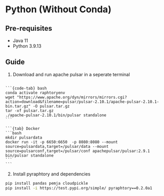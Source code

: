 # Python (Without Conda)

## Pre-requisites

- Java 11
- Python 3.9.13

## Guide

1. Download and run apache pulsar in a seperate terminal

````{tabs}

```{code-tab} bash
conda activate raphtoryenv
wget "https://www.apache.org/dyn/mirrors/mirrors.cgi?action=download&filename=pulsar/pulsar-2.10.1/apache-pulsar-2.10.1-bin.tar.gz" -O pulsar.tar.gz
tar -xf pulsar.tar.gz
./apache-pulsar-2.10.1/bin/pulsar standalone
```

```{tab} Docker
```bash
mkdir pulsardata
docker run -it -p 6650:6650  -p 8080:8080 --mount source=pulsardata,target=/pulsar/data --mount source=pulsarconf,target=/pulsar/conf apachepulsar/pulsar:2.9.1 bin/pulsar standalone
```
```
````

2. Install pyraphtory and dependencies

```bash
pip install pandas pemja cloudpickle
pip install -i https://test.pypi.org/simple/ pyraphtory==0.2.0a1
```
